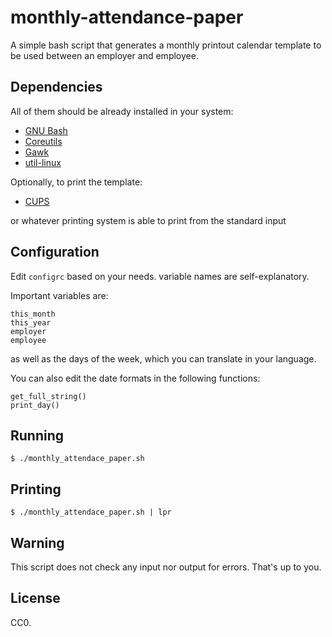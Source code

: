 # monthly-attendance-paper

A simple bash script that generates a monthly printout calendar template to be 
used between an employer and employee.

## Dependencies 

All of them should be already installed in your system:

- [GNU Bash](http://www.gnu.org/software/bash/bash.html)
- [Coreutils](https://www.gnu.org/software/coreutils/)
- [Gawk](http://www.gnu.org/software/gawk/)
- [util-linux](https://www.kernel.org/pub/linux/utils/util-linux/)

Optionally, to print the template:

- [CUPS](http://www.cups.org/)

or whatever printing system is able to print from the 
standard input

## Configuration

Edit `configrc` based on your needs. 
variable names are self-explanatory.

Important variables are:

    this_month
    this_year
    employer
    employee

as well as the days of the week, which you can translate in
your language.

You can also edit the date formats in the following functions:

    get_full_string()
    print_day()

## Running

    $ ./monthly_attendace_paper.sh

## Printing

    $ ./monthly_attendace_paper.sh | lpr

## Warning

This script does not check any input nor output for errors. 
That's up to you.

## License

CC0.

